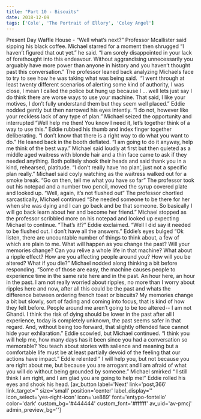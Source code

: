 ```yaml
---
title: "Part 10 - Biscuits"
date: 2018-12-09
tags: ['Cole', 'The Portrait of Ellory', 'Coley Angel']
---
```


Present Day Waffle House - “Well what’s next?” Professor Mcallister said sipping his black coffee. Michael starred for a moment then shrugged “I haven’t figured that out yet.” he said. “I am sorely disappointed in your lack of forethought into this endeavour. Without aggrandising unnecessarily you arguably have more power than anyone in history and you haven’t thought past this conversation.” The professor leaned back analyzing Michaels face to try to see how he was taking what was being said.  “I went through at least twenty different scenarios of alerting some kind of authority, I was close, I mean I called the police but hung up because I … well lets just say I do think there are worse ways to use your machine. That said, I like your motives, I don’t fully understand them but they seem well placed.” Eddie nodded gently but then narrowed his eyes intently. “I do not, however like your reckless lack of any type of plan.” Michael seized the opportunity and interrupted “Well help me then! You know I need it, let’s together think of a way to use this.” Eddie rubbed his thumb and index finger together deliberating. “I don’t know that there is a right way to do what you want to do.” He leaned back in the booth deflated. “I am going to do it anyway, help me think of the best way.” Michael said loudly at first but then quieted as a middle aged waitress with blonde hair and a thin face came to ask if they needed anything. Both politely shook their heads and said thank you in a kind, rehearsed, platitude. “I don’t really have ‘no plan’, just not a specific plan really.” Michael said coyly watching as the waitress walked out for a smoke break. “Go on then, tell me what you have so far” The professor took out his notepad and a number two pencil, moved the syrup covered plate and looked up. “Well, again, it’s not flushed out” The professor chortled sarcastically, Michael continued “She needed someone to be there for her when she was dying and I can go back and be that someone. So basically I will go back learn about her and become her friend.” Michael stopped as the professor scribbled more on his notepad and looked up expecting Michael to continue. “That’s it!?” Eddie exclaimed. “Well I did say it needed to be flushed out. I don’t have all the answers.” Eddie’s eyes bulged “Ok listen, there are uncountable number of things to think about, a few of which are plain to me. What will happen as you change the past? Will your memories change? Can you relive a whole life in that machine? What about a ripple effect? How are you affecting people around you? How will you be altered? What if you die?” Michael nodded along thinking a bit before responding. “Some of those are easy, the machine causes people to experience time in the same rate here and in the past. An hour here, an hour in the past. I am not really worried about ripples, no more than I worry about ripples here and now, after all this could be the past and whats the difference between ordering french toast or biscuits? My memories change a bit but slowly, sort of fading and coming into focus, that is kind of how they felt before. People around me aren’t going to be too altered-- I am not Ghandi. I think the risk of dying should be lower in the past after all I experience, today is completely unknown, the past seems safer in that regard. And, without being too forward, that slightly offended face cannot hide your exhilaration.” Eddie scowled, but Michael continued. “I think you will help me, how many days has it been since you had a conversation so memorable? You teach about stories with salience and meaning but a comfortable life must be at least partially devoid of the feeling that our actions have impact.” Eddie relented “ I will help you, but not because you are right about me, but because you are arrogant and I am afraid of what you will do without being grounded by someone.” Michael smirked “ I still think I am right, and I am glad you are going to help me!” Eddie rolled his eyes and shook his head. [av_button label='Next' link='post,366' link_target='' size='small' position='center' label_display='' icon_select='yes-right-icon' icon='ue889' font='entypo-fontello' color='dark' custom_bg='#444444' custom_font='#ffffff' av_uid='av-pmcj' admin_preview_bg='']
